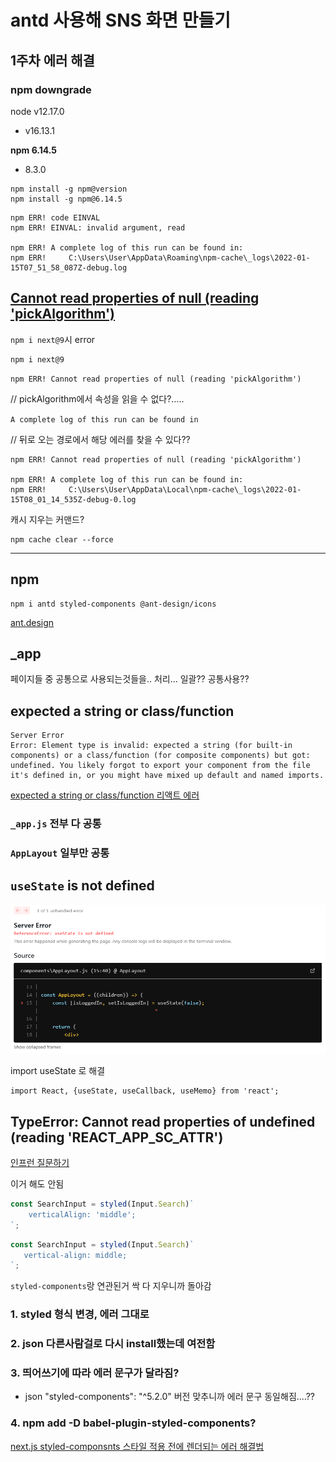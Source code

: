 # antd 사용해 SNS 화면 만들기

## 1주차 에러 해결

### npm downgrade

node v12.17.0
- v16.13.1

**npm 6.14.5**
- 8.3.0
```
npm install -g npm@version
npm install -g npm@6.14.5
```

```
npm ERR! code EINVAL
npm ERR! EINVAL: invalid argument, read

npm ERR! A complete log of this run can be found in:
npm ERR!     C:\Users\User\AppData\Roaming\npm-cache\_logs\2022-01-15T07_51_58_087Z-debug.log
```

## [Cannot read properties of null (reading 'pickAlgorithm')](https://stackoverflow.com/questions/69567381/getting-cannot-read-property-pickalgorithm-of-null-error-in-react-native)

`npm i next@9`시 error
```
npm i next@9
```

`npm ERR! Cannot read properties of null (reading 'pickAlgorithm')`

// pickAlgorithm에서 속성을 읽을 수 없다?.....

`A complete log of this run can be found in`

// 뒤로 오는 경로에서 해당 에러를 찾을 수 있다??

```
npm ERR! Cannot read properties of null (reading 'pickAlgorithm')

npm ERR! A complete log of this run can be found in:
npm ERR!     C:\Users\User\AppData\Local\npm-cache\_logs\2022-01-15T08_01_14_535Z-debug-0.log
```

캐시 지우는 커맨드?
```
npm cache clear --force
```

--- 

## npm 

```
npm i antd styled-components @ant-design/icons
```

[ant.design](https://ant.design/)

## _app 

페이지들 중 공통으로 사용되는것들을.. 처리... 일괄?? 공통사용??

## expected a string or class/function

```
Server Error
Error: Element type is invalid: expected a string (for built-in components) or a class/function (for composite components) but got: undefined. You likely forgot to export your component from the file it's defined in, or you might have mixed up default and named imports.
```

[expected a string or class/function 리액트 에러](https://velog.io/@sunysty/%EB%A6%AC%EC%95%A1%ED%8A%B8-%EC%97%90%EB%9F%AC)

### `_app.js` 전부 다 공통

### `AppLayout` 일부만 공통

## `useState` is not defined
![Server Error](../img/220117.png)  

import useState 로 해결

```
import React, {useState, useCallback, useMemo} from 'react';
```

## TypeError: Cannot read properties of undefined (reading 'REACT_APP_SC_ATTR')

[인프런 질문하기](https://www.inflearn.com/questions/406378?re_comment_id=162512)


이거 해도 안됨

```js
const SearchInput = styled(Input.Search)`
    verticalAlign: 'middle';
`;
```
```js
const SearchInput = styled(Input.Search)`
   vertical-align: middle;
`;
```

`styled-components`랑 연관된거 싹 다 지우니까 돌아감


### 1. styled 형식 변경, 에러 그대로

### 2. json 다른사람걸로 다시 install했는데 여전함

### 3. 띄어쓰기에 따라 에러 문구가 달라짐?
- json "styled-components": "^5.2.0" 버전 맞추니까 에러 문구 동일해짐....??

### 4. npm add -D babel-plugin-styled-components?

[next.js styled-componsnts 스타일 적용 전에 렌더되는 에러 해결법](https://kyounghwan01.github.io/blog/React/next/styled-components-render-error/)